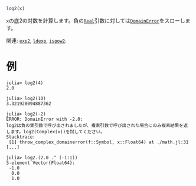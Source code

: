```julia
log2(x)
```

`x`の底2の対数を計算します。負の[`Real`](@ref)引数に対しては[`DomainError`](@ref)をスローします。

関連: [`exp2`](@ref), [`ldexp`](@ref), [`ispow2`](@ref).

# 例

```jldoctest; filter = r"Stacktrace:(\n \[[0-9]+\].*)*"
julia> log2(4)
2.0

julia> log2(10)
3.321928094887362

julia> log2(-2)
ERROR: DomainError with -2.0:
log2は負の実引数で呼び出されましたが、複素引数で呼び出された場合にのみ複素結果を返します。log2(Complex(x))を試してください。
Stacktrace:
 [1] throw_complex_domainerror(f::Symbol, x::Float64) at ./math.jl:31
[...]

julia> log2.(2.0 .^ (-1:1))
3-element Vector{Float64}:
 -1.0
  0.0
  1.0
```
